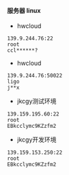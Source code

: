 #### 服务器 linux
- hwcloud

```
139.9.244.76:22
root
ccl******?
```

- hwcloud

```
139.9.244.76:50022
ligo
j**x
```

- jkcgy测试环境

```
139.159.195.60:22
root
EBkcclymc9KZzfm2
```

- jkcgy开发环境

```
139.159.153.250:22
root
EBkcclymc9KZzfm2
```
